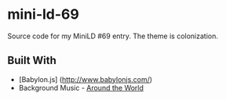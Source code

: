 # mini-ld-69
Source code for my MiniLD #69 entry.  The theme is colonization.

## Built With
* [Babylon.js] (http://www.babylonjs.com/)
* Background Music - [Around the World](http://opengameart.org/content/around-the-world)
